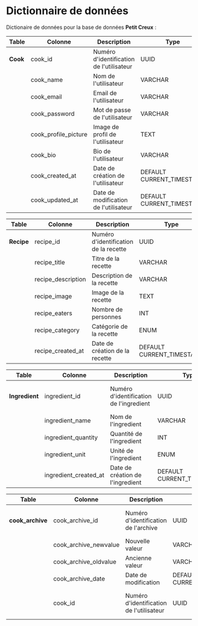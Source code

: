 # Dictionnaire de données

Dictionaire de données pour la base de données **Petit Creux** :

| Table            | Colonne               | Description                              | Type                      | Contrainte      | Exemple                                                      |
| ---------------- | --------------------- | ---------------------------------------- | ------------------------- | --------------- | ------------------------------------------------------------ |
| **Cook**         | cook_id               | Numéro d'identification de l'utilisateur | UUID                      | NOT NULL UNIQUE | b6276aa3-02f1-4cb0-a33c-9e61f14a369d                         |
|                  | cook_name             | Nom de l'utilisateur                     | VARCHAR                   | NOT NULL        | Axel-hr                                                      |
|                  | cook_email            | Email de l'utilisateur                   | VARCHAR                   | NOT NULL UNIQUE | axel@gmail.com                                               |
|                  | cook_password         | Mot de passe de l'utilisateur            | VARCHAR                   | NOT NULL        | $2a$10$S4rlLey3Vc2XsUoXtO6Pleg.pk7y6XZ9Ij...                 |
|                  | cook_profile_picture  | Image de profil de l'utilisateur         | TEXT                      | NULL            | https://res.cloudinary.com...                                |
|                  | cook_bio              | Bio de l'utilisateur                     | VARCHAR                   | NULL            | C'est bien ce site                                           |
|                  | cook_created_at       | Date de création de l'utilisateur        | DEFAULT CURRENT_TIMESTAMP | NOT NULL        | 2025-04-28 16:18:43.643163                                   |
|                  | cook_updated_at       | Date de modification de l'utilisateur    | DEFAULT CURRENT_TIMESTAMP | NULL            | 2025-04-28 16:18:43.643163                                   |

| Table            | Colonne               | Description                              | Type                      | Contrainte      | Exemple                                                      |
| ---------------- | --------------------- | ---------------------------------------- | ------------------------- | --------------- | ------------------------------------------------------------ |
| **Recipe**       | recipe_id             | Numéro d'identification de la recette    | UUID                      | NOT NULL UNIQUE | b6276aa3-02f1-4cb0-a33c-9e61f14a369d                         |
|                  | recipe_title          | Titre de la recette                      | VARCHAR                   | NOT NULL        | Lasagne maison                                               |
|                  | recipe_description    | Description de la recette                | VARCHAR                   | NOT NULL        | Lasagne maison faites avec passion                           |
|                  | recipe_image          | Image de la recette                      | TEXT                      | NOT NULL        | https://res.cloudinary.com...                                |
|                  | recipe_eaters         | Nombre de personnes                      | INT                       | NOT NULL        | 5                                                            |
|                  | recipe_category       | Catégorie de la recette                  | ENUM                      | NOT NULL        | Plat                                                         |
|                  | recipe_created_at     | Date de création de la recette           | DEFAULT CURRENT_TIMESTAMP | NOT NULL        | 2025-04-28 16:18:43.643163                                   |

| Table            | Colonne               | Description                              | Type                      | Contrainte      | Exemple                                                      |
| ---------------- | --------------------- | ---------------------------------------- | ------------------------- | --------------- | ------------------------------------------------------------ |
| **Ingredient**   | ingredient_id         | Numéro d'identification de l'ingredient  | UUID                      | NOT NULL UNIQUE | b6276aa3-02f1-4cb0-a33c-9e61f14a369d                         |
|                  | ingredient_name       | Nom de l'ingredient                      | VARCHAR                   | NOT NULL        | Huile d'olive                                                |
|                  | ingredient_quantity   | Quantité de l'ingredient                 | INT                       | NOT NULL        | 50                                                           |
|                  | ingredient_unit       | Unité de l'ingredient                    | ENUM                      | NOT NULL        | Centillitre                                                  |
|                  | ingredient_created_at | Date de création de l'ingredient         | DEFAULT CURRENT_TIMESTAMP | NOT NULL        | 2025-04-28 16:18:43.643163                                   |

| Table            | Colonne               | Description                              | Type                      | Contrainte      | Exemple                                                      |
| ---------------- | --------------------- | ---------------------------------------- | ------------------------- | --------------- | ------------------------------------------------------------ |
| **cook_archive** | cook_archive_id       | Numéro d'identification de l'archive     | UUID                      | NOT NULL UNIQUE | b6276aa3-02f1-4cb0-a33c-9e61f14a369d                         |
|                  | cook_archive_newvalue | Nouvelle valeur                          | VARCHAR                   | NOT NULL        | Axel                                                         |
|                  | cook_archive_oldvalue | Ancienne valeur                          | VARCHAR                   | NOT NULL        | Axel hr                                                      |
|                  | cook_archive_date     | Date de modification                     | DEFAULT CURRENT_TIMESTAMP | NOT NULL        | 2025-04-28 16:18:43.643163                                   |
|                  | cook_id               | Numéro d'identification de l'utilisateur | UUID                      | NOT NULL        | b6276aa3-02f1-4cb0-a33c-9e61f14a369d                         |
